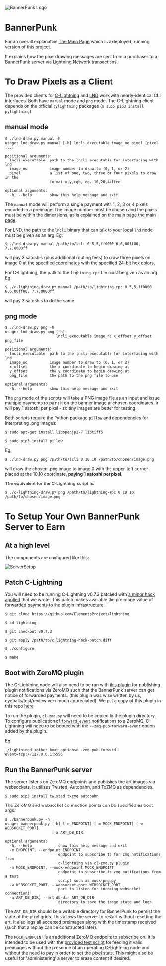 ![BannerPunk Logo](frontend/htdocs/img/logo.png "BannerPunk logo")

# BannerPunk

For an overall explanation [The Main Page](https://bannerpunk.biz) which is a deployed, running version of this project.

It explains how the pixel drawing messages are sent from a purchaser to a BannerPunk server via Lightning Network transactions.

# To Draw Pixels as a Client
The provided clients for [C-Lightning](c-lightning-draw.py) and [LND](lnd-draw.py) work with nearly-identical CLI interfaces. Both have `manual` mode and `png` mode. The C-Lightning client depends on the official `pylightning` packages (`$ sudo pip3 install pylightning`)

## manual mode

```
$ ./lnd-draw.py manual -h
usage: lnd-draw.py manual [-h] lncli_executable image_no pixel [pixel ...]

positional arguments:
  lncli_executable  path to the lncli executable for interfacing with lnd
  image_no          image number to draw to (0, 1, or 2)
  pixel             a list of one, two, three or four pixels to draw in the
                    format x,y,rgb, eg. 10,20,44ffee

optional arguments:
  -h, --help        show this help message and exit
```

The `manual` mode will perform a single payment with 1, 2, 3 or 4 pixels encoded in a preimage. The image number must be chosen and the pixels must be within the dimensions, as is explained on the main page [the main page](https://bannerpunk.biz).

For LND, the path to the `lncli` binary that can talk to your local `lnd` node must be given as an arg. Eg.

`$ ./lnd-draw.py manual /path/to/lcli 0 5,5,ff0000 6,6,00ff00, 7,7,0000ff`

will pay 3 satoshis (plus additional routing fees) to draw three pixels on image 0 at the specified coordinates with the specified 24-bit hex colors.

For C-Lightning, the path to the `lightning-rpc` file must be given as an arg. Eg.

`$ ./c-lightning-draw.py manual /path/to/lightning-rpc 0 5,5,ff0000 6,6,00ff00, 7,7,0000ff`

will pay 3 satoshis to do the same.

## png mode

```
$ ./lnd-draw.py png -h
usage: lnd-draw.py png [-h]
                       lncli_executable image_no x_offset y_offset png_file

positional arguments:
  lncli_executable  path to the lncli executable for interfacing with lnd
  image_no          image number to draw to (0, 1, or 2)
  x_offset          the x coordinate to begin drawing at
  y_offset          the y coordinate to begin drawing at
  png_file          the path to the png file to use

optional arguments:
  -h, --help        show this help message and exit
```

The `png` mode of the scripts will take a PNG image file as an input and issue multiple payments to paint it on the banner image at chosen coordinates. It will pay 1 satoshi per pixel - so tiny images are better for testing.

Both scripts require the Python package `pillow` and dependencies for interpreting .png images:

`$ sudo apt-get install libopenjp2-7 libtiff5`

`$ sudo pip3 install pillow`

Eg.

`$ ./lnd-draw.py png /path/to/lcli 0 10 10 /path/to/chosen/image.png`

will draw the chosen .png image to image 0 with the upper-left corner placed at the 10,10 coordinate, **paying 1 satoshi per pixel**.

The equivalent for the C-Lightning script is:

`$ ./c-lightning-draw.py png /path/to/lightning-rpc 0 10 10 /path/to/chosen/image.png`


# To Setup Your Own BannerPunk Server to Earn

## At a high level
The components are configured like this:

![ServerSetup](frontend/htdocs/img/server_setup.png "server setup")

## Patch C-Lightning
You will need to be running C-Lightning v0.7.3 patched with [a minor hack applied](c-lightning-hacky-patch.diff) that we wrote. This patch makes available the preimage value of forwarded payments to the plugin infrastructure.

`$ git clone https://github.com/ElementsProject/lightning`

`$ cd lightning`

`$ git checkout v0.7.3`

`$ git apply /path/to/c-lightning-hack-patch.diff`

`$ ./configure`

`$ make`

## Boot with ZeroMQ plugin

The C-Lightning node will also need to be run with [this plugin](https://github.com/lightningd/plugins/pull/70) for publishing plugin notifications via ZeroMQ such that the BannerPunk server can get notice of forwarded payments. (this plugin was wlso written by us, eyeballs/test/review very much appreciated). We put a copy of this plugin in this repo [here](depends/cl-zmq.py)

To run the plugin, `cl-zmq.py` will need to be copied to the plugin directory. To configure publication of [`forward_event`](https://github.com/ElementsProject/lightning/blob/master/doc/PLUGINS.md#forward_event) notifications to a ZeroMQ, C-Lightning will need to be booted with the `--zmq-pub-forward-event` option added by the plugin.

Eg.

`./lightningd <other boot options> -zmq-pub-forward-event=tcp://127.0.0.1:5556`


## Run the BannerPunk server

The server listens on ZeroMQ endpoints and publishes the art images via websockets. It utilizes Twisted, Autobahn, and TxZMQ as dependencies.

`$ sudo pip3 install twisted txzmq autobahn`

The ZeroMQ and websocket connection points can be specified as boot args:

```
$ ./bannerpunk.py -h
usage: bannerpunk.py [-h] [-e ENDPOINT] [-m MOCK_ENDPOINT] [-w WEBSOCKET_PORT]
                     [-a ART_DB_DIR]

optional arguments:
  -h, --help            show this help message and exit
  -e ENDPOINT, --endpoint ENDPOINT
                        endpoint to subscribe to for zmq notifications from
                        c-lightning via cl-zmq.py plugin
  -m MOCK_ENDPOINT, --mock-endpoint MOCK_ENDPOINT
                        endpoint to subscribe to zmq notifcations from a test
                        script such as mock-png.py
  -w WEBSOCKET_PORT, --websocket-port WEBSOCKET_PORT
                        port to listen for incoming websocket connections
  -a ART_DB_DIR, --art-db-dir ART_DB_DIR
                        directory to save the image state and logs
```

The `ART_DB_DIR` should be a writable directory for BannerPunk to persist the state of the pixel grids. This allows the server to restart without resetting the art. It also logs all accepted preimages along with the timestamp received (such that a replay can be constructed later).

The `MOCK_ENDPOINT` is an additional ZeroMQ endpoint to subscribe on. It is intended to be used with the [provided test script](test/mock-png.py) for feeding it valid preimages without the presence of an operating C-Lightning node and without the need to pay in order to set the pixel state. This might also be useful for 'administering' a server to erase content if desired.
